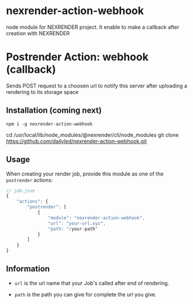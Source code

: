 # nexrender-action-webhook
node module for NEXRENDER project. It enable to make a callback after creation with NEXRENDER

# Postrender Action: webhook (callback)

Sends POST request to a choosen url to notify this server after uploading a rendering to its storage space

## Installation (coming next)

```
npm i -g nexrender-action-webhook
```

cd /usr/local/lib/node_modules/@nexrender/cli/node_modules
git clone https://github.com/dailyled/nexrender-action-webhook.git

## Usage

When creating your render job, provide this module as one of the `postrender` actions:

```js
// job.json
{
    "actions": {
        "postrender": [
            {
                "module": "nexrender-action-webhook",
                "url": "your-url.xyz",
				"path: "/your-path"
            }
        ]
    }
}
```

## Information

- `url` is the url name that your Job's called after end of rendering.


- `path` is the path you can give for complete the url you give.
